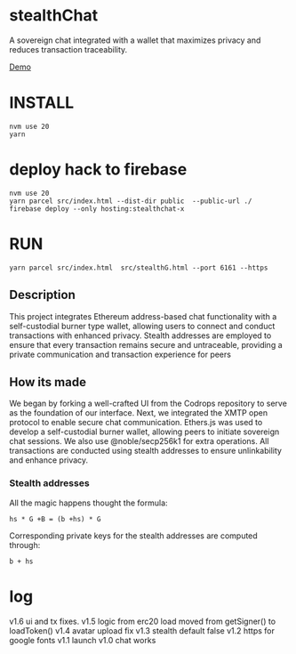 stealthChat
=========

A sovereign chat integrated with a wallet that maximizes privacy and reduces transaction traceability.

[Demo](https://stealthchat-x.web.app)

# INSTALL
```
nvm use 20
yarn                              
```

 

# deploy hack to firebase

```
nvm use 20
yarn parcel src/index.html --dist-dir public  --public-url ./
firebase deploy --only hosting:stealthchat-x
```

# RUN
```
yarn parcel src/index.html  src/stealthG.html --port 6161 --https
```
<!-- yarn parcel src/index.html  --port 6161 --https -->
<!-- yarn parcel  src/test.html  src/p2pencrypt.html src/stealth.html  --port 6161 --https -->
<!-- yarn parcel  src/index.html  src/p2pencrypt.html src/permitEthers6.html  src/stealthG.html  --port 6161 --https -->
## Description
This project integrates Ethereum address-based chat functionality with a self-custodial burner type wallet, allowing users to connect and conduct transactions with enhanced privacy. Stealth addresses are employed to ensure that every transaction remains secure and untraceable, providing a private communication and transaction experience for peers

## How its made
We began by forking a well-crafted UI from the Codrops repository to serve as the foundation of our interface. 
Next, we integrated the XMTP open protocol to enable secure chat communication. 
Ethers.js was used to develop a self-custodial burner wallet, allowing peers to initiate sovereign chat sessions. 
We also use  @noble/secp256k1 for extra operations.
All transactions are conducted using stealth addresses to ensure  unlinkability and enhance privacy.



### Stealth addresses

All the magic happens thought the formula:
```
hs * G +B = (b +hs) * G
```

Corresponding private keys for the stealth addresses are computed through:
```
b + hs
```

# log
v1.6 ui and tx fixes.
v1.5 logic from erc20 load moved from getSigner() to loadToken()
v1.4 avatar upload fix
v1.3 stealth default false
v1.2 https for google fonts
v1.1 launch
v1.0 chat works